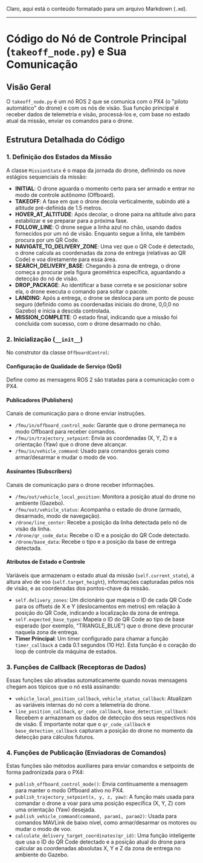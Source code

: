 Claro, aqui está o conteúdo formatado para um arquivo Markdown (`.md`).

---

# Código do Nó de Controle Principal (`takeoff_node.py`) e Sua Comunicação

## Visão Geral

O `takeoff_node.py` é um nó ROS 2 que se comunica com o PX4 (o "piloto automático" do drone) e com os nós de visão. Sua função principal é receber dados de telemetria e visão, processá-los e, com base no estado atual da missão, enviar os comandos para o drone.

## Estrutura Detalhada do Código

### 1. Definição dos Estados da Missão

A classe `MissionState` é o mapa da jornada do drone, definindo os nove estágios sequenciais da missão:

-   **INITIAL**: O drone aguarda o momento certo para ser armado e entrar no modo de controle autônomo (Offboard).
-   **TAKEOFF**: A fase em que o drone decola verticalmente, subindo até a altitude pré-definida de 1.5 metros.
-   **HOVER_AT_ALTITUDE**: Após decolar, o drone paira na altitude alvo para estabilizar e se preparar para a próxima fase.
-   **FOLLOW_LINE**: O drone segue a linha azul no chão, usando dados fornecidos por um nó de visão. Enquanto segue a linha, ele também procura por um QR Code.
-   **NAVIGATE_TO_DELIVERY_ZONE**: Uma vez que o QR Code é detectado, o drone calcula as coordenadas da zona de entrega (relativas ao QR Code) e voa diretamente para essa área.
-   **SEARCH_DELIVERY_BASE**: Chegando à zona de entrega, o drone começa a procurar pela figura geométrica específica, aguardando a detecção do nó de visão.
-   **DROP_PACKAGE**: Ao identificar a base correta e se posicionar sobre ela, o drone executa o comando para soltar o pacote.
-   **LANDING**: Após a entrega, o drone se desloca para um ponto de pouso seguro (definido como as coordenadas iniciais do drone, 0,0,0 no Gazebo) e inicia a descida controlada.
-   **MISSION_COMPLETE**: O estado final, indicando que a missão foi concluída com sucesso, com o drone desarmado no chão.

### 2. Inicialização (`__init__`)

No construtor da classe `OffboardControl`:

#### Configuração de Qualidade de Serviço (QoS)
Define como as mensagens ROS 2 são tratadas para a comunicação com o PX4.

#### Publicadores (Publishers)
Canais de comunicação para o drone enviar instruções.

-   `/fmu/in/offboard_control_mode`: Garante que o drone permaneça no modo Offboard para receber comandos.
-   `/fmu/in/trajectory_setpoint`: Envia as coordenadas (X, Y, Z) e a orientação (Yaw) que o drone deve alcançar.
-   `/fmu/in/vehicle_command`: Usado para comandos gerais como armar/desarmar e mudar o modo de voo.

#### Assinantes (Subscribers)
Canais de comunicação para o drone receber informações.

-   `/fmu/out/vehicle_local_position`: Monitora a posição atual do drone no ambiente (Gazebo).
-   `/fmu/out/vehicle_status`: Acompanha o estado do drone (armado, desarmado, modo de navegação).
-   `/drone/line_center`: Recebe a posição da linha detectada pelo nó de visão da linha.
-   `/drone/qr_code_data`: Recebe o ID e a posição do QR Code detectado.
-   `/drone/base_data`: Recebe o tipo e a posição da base de entrega detectada.

#### Atributos de Estado e Controle
Variáveis que armazenam o estado atual da missão (`self.current_state`), a altura alvo de voo (`self.target_height`), informações capturadas pelos nós de visão, e as coordenadas dos pontos-chave da missão.

-   `self.delivery_zones`: Um dicionário que mapeia o ID de cada QR Code para os offsets de X e Y (deslocamentos em metros) em relação à posição do QR Code, indicando a localização da zona de entrega.
-   `self.expected_base_types`: Mapeia o ID do QR Code ao tipo de base esperado (por exemplo, "TRIANGLE_BLUE") que o drone deve procurar naquela zona de entrega.
-   **Timer Principal**: Um timer configurado para chamar a função `timer_callback` a cada 0.1 segundos (10 Hz). Esta função é o coração do loop de controle da máquina de estados.

### 3. Funções de Callback (Receptoras de Dados)

Essas funções são ativadas automaticamente quando novas mensagens chegam aos tópicos que o nó está assinando:

-   `vehicle_local_position_callback`, `vehicle_status_callback`: Atualizam as variáveis internas do nó com a telemetria do drone.
-   `line_position_callback`, `qr_code_callback`, `base_detection_callback`: Recebem e armazenam os dados de detecção dos seus respectivos nós de visão. É importante notar que o `qr_code_callback` e `base_detection_callback` capturam a posição do drone no momento da detecção para cálculos futuros.

### 4. Funções de Publicação (Enviadoras de Comandos)

Estas funções são métodos auxiliares para enviar comandos e setpoints de forma padronizada para o PX4:

-   `publish_offboard_control_mode()`: Envia continuamente a mensagem para manter o modo Offboard ativo no PX4.
-   `publish_trajectory_setpoint(x, y, z, yaw)`: A função mais usada para comandar o drone a voar para uma posição específica (X, Y, Z) com uma orientação (Yaw) desejada.
-   `publish_vehicle_command(command, param1, param2)`: Usada para comandos MAVLink de baixo nível, como armar/desarmar os motores ou mudar o modo de voo.
-   `calculate_delivery_target_coordinates(qr_id)`: Uma função inteligente que usa o ID do QR Code detectado e a posição atual do drone para calcular as coordenadas absolutas X, Y e Z da zona de entrega no ambiente do Gazebo.